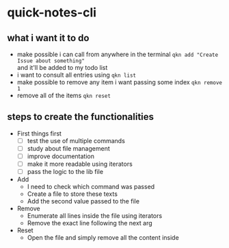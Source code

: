 # quick-notes-cli


## what i want it to do

- make possible i can call from anywhere in the terminal `qkn add "Create Issue about something"`  
and it'll be added to my todo list
- i want to consult all entries using `qkn list`
- make possible to remove any item i want passing some index `qkn remove 1`
- remove all of the items `qkn reset`

## steps to create the functionalities

- First things first
  - [ ] test the use of multiple commands
  - [ ] study about file management
  - [ ] improve documentation
  - [ ] make it more readable using iterators
  - [ ] pass the logic to the lib file

- Add
  - I need to check which command was passed
  - Create a file to store these texts
  - Add the second value passed to the file
- Remove
  - Enumerate all lines inside the file using iterators
  - Remove the exact line following the next arg
- Reset
  - Open the file and simply remove all the content inside
